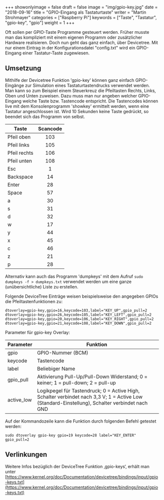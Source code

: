 +++
showonlyimage = false
draft = false
image = "img/gpio-key.jpg"
date = "2018-09-16"
title = "GPIO-Eingang als Tastaturtaste"
writer = "Martin Strohmayer"
categories = ["Raspberry Pi"]
keywords = ["Taste", "Tastatur", "gpio-key", "gpio"]
weight = 1
+++


Oft sollen per GPIO-Taste Programme gesteuert werden. Früher musste man das kompliziert mit einem eigenen Programm oder zusätzlicher Hardware realisieren. Doch nun geht das ganz einfach, über Devicetree. Mit nur einem Eintrag in der Konfigurationsdatei "config.txt" wird ein GPIO-Eingang einer Tastatur-Taste zugewiesen.
<!--more-->

## Umsetzung

Mithilfe der Devicetree Funktion 'gpio-key' können ganz einfach GPIO-Eingänge zur Simulation eines Tastaturtastendrucks verwendet werden. Man kann so zum Beispiel einem Steuerkreuz die Pfeiltasten Rechts, Links, Oben und Unten zuweisen. Dazu muss man nur angeben welcher GPIO-Eingang welche Taste bzw. Tastencode entspricht. Die Tastencodes können live mit dem Konsolenprogramm 'showkey' ermittelt werden, wenn eine Tastatur angeschlossen ist. Wird 10 Sekunden keine Taste gedrückt, so beendet sich das Programm von selbst.

| Taste         | Scancode |
| ------------- |:--------:|
| Pfeil oben    | 103      |
| Pfeil links   | 105      |
| Pfeil rechts  | 106      |
| Pfeil unten   | 108      |
| Esc           | 1        |
| Backspace     | 14       |
| Enter         | 28       |
| Space         | 57       |
| a   | 30     |
| s   | 31     |
| d   | 32     |
| w   | 17     |
| y   | 44     |
| x   | 45     |
| c   | 46     |
| z   | 21     |
| p   | 28     |

Alternativ kann auch das Programm 'dumpkeys' mit dem Aufruf ``sudo dumpkeys -f > dumpkeys.txt`` verwendet werden um eine ganze (unübersichtliche) Liste zu erstellen.

Folgende DeviceTree Einträge weisen beispielsweise den angegeben GPIOs die Pfeiltastenfunktionen zu:

```
dtoverlay=gpio-key,gpio=16,keycode=103,label="KEY_UP",gpio_pull=2
dtoverlay=gpio-key,gpio=26,keycode=105,label="KEY_LEFT",gpio_pull=2
dtoverlay=gpio-key,gpio=20,keycode=106,label="KEY_RIGHT",gpio_pull=2
dtoverlay=gpio-key,gpio=21,keycode=108,label="KEY_DOWN",gpio_pull=2
```

Parameter für gpio-key Overlay:

| Parameter     | Funktion |
| ------------- |----------|
| gpio          | GPIO-Nummer (BCM)  |
| keycode       |  Tastencode        |
| label         |  Beliebiger Name   |
| gpio_pull     |  Aktivierung Pull-Up/Pull-Down Widerstand; 0 = keiner; 1 = pull-down; 2 = pull-up     |
| active_low    |  Logikpegel für Tastendruck; 0 = Active High, Schalter verbindet nach 3,3 V; 1 = Active Low (Standard-Einstellung), Schalter verbindet nach GND     |


Auf der Kommandozeile kann die Funktion durch folgenden Befehl getestet werden:
```
sudo dtoverlay gpio-key gpio=19 keycode=28 label="KEY_ENTER" gpio_pull=2
```

## Verlinkungen

Weitere Infos bezüglich der DeviceTree Funktion ‚gpio-keys‘, erhält man unter [https://www.kernel.org/doc/Documentation/devicetree/bindings/input/gpio-keys.txt](https://www.kernel.org/doc/Documentation/devicetree/bindings/input/gpio-keys.txt) 




